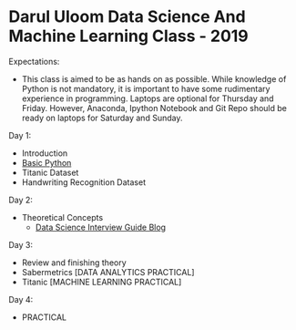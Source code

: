 # Darul Uloom Data Science And Machine Learning Class - 2019

Expectations:
- This class is aimed to be as hands on as possible. While knowledge of Python is not mandatory, it is important to have some rudimentary experience in programming. Laptops are optional for Thursday and Friday. However, Anaconda, Ipython Notebook and Git Repo should be ready on laptops for Saturday and Sunday.

Day 1:
- Introduction
- [Basic Python](https://github.com/snazrul1/DU_ML_2019/blob/master/Python_Basics.ipynb)
- Titanic Dataset
- Handwriting Recognition Dataset

Day 2:
- Theoretical Concepts
    - [Data Science Interview Guide Blog](https://towardsdatascience.com/data-science-interview-guide-4ee9f5dc778)

Day 3:
- Review and finishing theory
- Sabermetrics [DATA ANALYTICS PRACTICAL]
- Titanic [MACHINE LEARNING PRACTICAL]

Day 4:
- PRACTICAL

